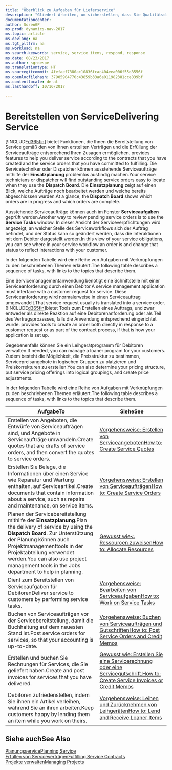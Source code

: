 ```yaml
---
title: "Überblick zu Aufgaben für Lieferservice"
description: "Gliedert Arbeiten, um sicherstellen, dass Sie Qualitätsdienst liefern und Verträgen mit Debitoren gerecht werden."
documentationcenter: 
author: SorenGP
ms.prod: dynamics-nav-2017
ms.topic: article
ms.devlang: na
ms.tgt_pltfrm: na
ms.workload: na
ms.search.keywords: service, service items, respond, response
ms.date: 08/23/2017
ms.author: sgroespe
ms.translationtype: HT
ms.sourcegitcommit: 4fefaef7380ac10836fcac404eea006f55d8556f
ms.openlocfilehash: 37905904770c43859b33a6a011982381cce839bf
ms.contentlocale: de-at
ms.lasthandoff: 10/16/2017

---
```

# <a name="delivering-service"></a><span data-ttu-id="98023-103">Bereitstellen von Service</span><span class="sxs-lookup"><span data-stu-id="98023-103">Delivering Service</span></span>
[!INCLUDE[d365fin](includes/d365fin_md.md)]<span data-ttu-id="98023-104"> bietet Funktionen, die Ihnen die Bereitstellung von Service gemäß den von Ihnen erstellten Verträgen und die Erfüllung der Serviceaufträge entsprechend Ihren Zusagen ermöglichen.</span><span class="sxs-lookup"><span data-stu-id="98023-104"> provides features to help you deliver service according to the contracts that you have created and the service orders that you have committed to fulfilling.</span></span> <span data-ttu-id="98023-105">Die Servicetechniker oder Dispatcher können ausstehende Serviceaufträge mithilfe der **Einsatzplanung** problemlos ausfindig machen.</span><span class="sxs-lookup"><span data-stu-id="98023-105">Your service technicians or dispatcher will find outstanding service orders easy to locate when they use the **Dispatch Board**.</span></span> <span data-ttu-id="98023-106">Die **Einsatzplanung** zeigt auf einen Blick, welche Aufträge noch bearbeitet werden und welche bereits abgeschlossen wurden.</span><span class="sxs-lookup"><span data-stu-id="98023-106">At a glance, the **Dispatch Board** shows which orders are in progress and which orders are complete.</span></span>  
  
<span data-ttu-id="98023-107">Ausstehende Serviceaufträge können auch im Fenster **Serviceaufgaben** geprüft werden.</span><span class="sxs-lookup"><span data-stu-id="98023-107">Another way to review pending service orders is to use the **Service Tasks** window.</span></span> <span data-ttu-id="98023-108">In dieser Ansicht der Serviceverpflichtungen wird angezeigt, an welcher Stelle des Serviceworkflows sich der Auftrag befindet, und der Status kann so geändert werden, dass die Interaktionen mit dem Debitor dargestellt werden.</span><span class="sxs-lookup"><span data-stu-id="98023-108">In this view of your service obligations, you can see where in your service workflow an order is and change that status to reflect interactions with your customer.</span></span>  
  
<span data-ttu-id="98023-109">In der folgenden Tabelle wird eine Reihe von Aufgaben mit Verknüpfungen zu den beschriebenen Themen erläutert.</span><span class="sxs-lookup"><span data-stu-id="98023-109">The following table describes a sequence of tasks, with links to the topics that describe them.</span></span>   

<span data-ttu-id="98023-110">Eine Servicemanagementanwendung benötigt eine Schnittstelle mit einer Serviceanforderung durch einen Debitor.</span><span class="sxs-lookup"><span data-stu-id="98023-110">A service management application must interface with a customer request for service.</span></span> <span data-ttu-id="98023-111">Diese Serviceanforderung wird normalerweise in einen Serviceauftrag umgewandelt.</span><span class="sxs-lookup"><span data-stu-id="98023-111">That service request usually is translated into a service order.</span></span> [!INCLUDE[d365fin](includes/d365fin_md.md)]<span data-ttu-id="98023-112">bietet Tools zum Erstellen eines Auftrags, und zwar entweder als direkte Reaktion auf eine Debitorenanforderung oder als Teil des Vertragsprozesses, falls die Anwendung entsprechend eingerichtet wurde.</span><span class="sxs-lookup"><span data-stu-id="98023-112"> provides tools to create an order both directly in response to a customer request or as part of the contract process, if that is how your application is set up.</span></span>  
  
<span data-ttu-id="98023-113">Gegebenenfalls können Sie ein Leihgerätprogramm für Debitoren verwalten.</span><span class="sxs-lookup"><span data-stu-id="98023-113">If needed, you can manage a loaner program for your customers.</span></span> <span data-ttu-id="98023-114">Zudem besteht die Möglichkeit, die Preisstruktur zu bestimmen, Servicepreisangebote in logischen Gruppen zu platzieren und Preiskorrekturen zu erstellen.</span><span class="sxs-lookup"><span data-stu-id="98023-114">You can also determine your pricing structure, put service pricing offerings into logical groupings, and create price adjustments.</span></span>  
  
<span data-ttu-id="98023-115">In der folgenden Tabelle wird eine Reihe von Aufgaben mit Verknüpfungen zu den beschriebenen Themen erläutert.</span><span class="sxs-lookup"><span data-stu-id="98023-115">The following table describes a sequence of tasks, with links to the topics that describe them.</span></span>   
  
|<span data-ttu-id="98023-116">**Aufgabe**</span><span class="sxs-lookup"><span data-stu-id="98023-116">**To**</span></span>|<span data-ttu-id="98023-117">**Siehe**</span><span class="sxs-lookup"><span data-stu-id="98023-117">**See**</span></span>|  
|------------|-------------|  
|<span data-ttu-id="98023-118">Erstellen von Angeboten, die Entwürfe von Serviceaufträgen sind, und Angebote in Serviceaufträge umwandeln.</span><span class="sxs-lookup"><span data-stu-id="98023-118">Create quotes that are drafts of service orders, and then convert the quotes to service orders.</span></span>|[<span data-ttu-id="98023-119">Vorgehensweise: Erstellen von Serviceangeboten</span><span class="sxs-lookup"><span data-stu-id="98023-119">How to: Create Service Quotes</span></span>](service-how-to-create-service-quotes.md)|
|<span data-ttu-id="98023-120">Erstellen Sie Belege, die Informationen über einen Service wie Reparatur und Wartung enthalten, auf Serviceartikel.</span><span class="sxs-lookup"><span data-stu-id="98023-120">Create documents that contain information about a service, such as repairs and maintenance, on service items.</span></span>|[<span data-ttu-id="98023-121">Vorgehensweise: Erstellen von Serviceaufträgen</span><span class="sxs-lookup"><span data-stu-id="98023-121">How to: Create Service Orders</span></span>](service-how-to-create-service-orders.md)|
|<span data-ttu-id="98023-122">Planen der Servicebereitstellung mithilfe der **Einsatzplanung**.</span><span class="sxs-lookup"><span data-stu-id="98023-122">Plan the delivery of service by using the **Dispatch Board**.</span></span> <span data-ttu-id="98023-123">Zur Unterstützung der Planung können auch Projektmanagementtools in der Projektabteilung verwendet werden.</span><span class="sxs-lookup"><span data-stu-id="98023-123">You can also use project management tools in the Jobs department to help in planning.</span></span>|[<span data-ttu-id="98023-124">Gewusst wie<. Ressourcen zuweisen</span><span class="sxs-lookup"><span data-stu-id="98023-124">How to: Allocate Resources</span></span>](service-how-to-allocate-resources.md)|  
|<span data-ttu-id="98023-125">Dient zum Bereitstellen von Serviceaufgaben für Debitoren</span><span class="sxs-lookup"><span data-stu-id="98023-125">Deliver service to customers by performing service tasks.</span></span>|[<span data-ttu-id="98023-126">Vorgehensweise: Bearbeiten von Serviceaufgaben</span><span class="sxs-lookup"><span data-stu-id="98023-126">How to: Work on Service Tasks</span></span>](service-how-to-work-on-service-tasks.md)|  
|<span data-ttu-id="98023-127">Buchen von Serviceaufträgen vor der Servicebereitstellung, damit die Buchhaltung auf dem neuesten Stand ist.</span><span class="sxs-lookup"><span data-stu-id="98023-127">Post service orders for services, so that your accounting is up-to-date.</span></span>|[<span data-ttu-id="98023-128">Vorgehensweise: Buchen von Serviceaufträgen und Gutschriften</span><span class="sxs-lookup"><span data-stu-id="98023-128">How to: Post Service Orders and Credit Memos</span></span>](service-how-to-post-service-orders.md)|  
|<span data-ttu-id="98023-129">Erstellen und buchen Sie Rechnungen für Services, die Sie geliefert haben.</span><span class="sxs-lookup"><span data-stu-id="98023-129">Create and post invoices for services that you have delivered.</span></span>|[<span data-ttu-id="98023-130">Gewusst wie: Erstellen Sie eine Servicerechnung oder eine Servicegutschrift.</span><span class="sxs-lookup"><span data-stu-id="98023-130">How to: Create Service Invoices or Credit Memos</span></span>](service-how-create-invoices.md)|  
|<span data-ttu-id="98023-131">Debitoren zufriedenstellen, indem Sie ihnen ein Artikel verleihen, während Sie an ihren arbeiten.</span><span class="sxs-lookup"><span data-stu-id="98023-131">Keep customers happy by lending them an item while you work on theirs.</span></span>| [<span data-ttu-id="98023-132">Vorgehensweise: Leihen und Zurücknehmen von Leihgeräten</span><span class="sxs-lookup"><span data-stu-id="98023-132">How to: Lend and Receive Loaner Items</span></span>](service-how-to-lend-receive-loaners.md)|
  
## <a name="see-also"></a><span data-ttu-id="98023-133">Siehe auch</span><span class="sxs-lookup"><span data-stu-id="98023-133">See Also</span></span>  
[<span data-ttu-id="98023-134">Planungsservice</span><span class="sxs-lookup"><span data-stu-id="98023-134">Planning Service</span></span>](service-plan-service.md)  
[<span data-ttu-id="98023-135">Erfüllen von Serviceverträgen</span><span class="sxs-lookup"><span data-stu-id="98023-135">Fulfilling Service Contracts</span></span>](service-fulfill-service-contracts.md)  
[<span data-ttu-id="98023-136">Projekte verwalten</span><span class="sxs-lookup"><span data-stu-id="98023-136">Managing Projects</span></span>](projects-manage-projects.md)  

